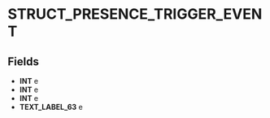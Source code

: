 # STRUCT_PRESENCE_TRIGGER_EVENT

## Fields
* **INT** e
* **INT** e
* **INT** e
* **TEXT_LABEL_63** e